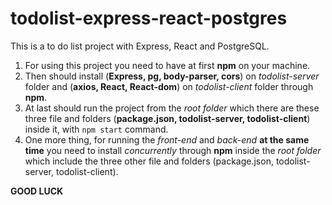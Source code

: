 # todolist-express-react-postgres
This is a to do list project with Express, React and PostgreSQL. 

1. For using this project you need to have at first **npm** on your machine.
2. Then should install (**Express, pg, body-parser, cors**) on *todolist-server* folder and (**axios, React, React-dom**) on *todolist-client* folder through **npm**.
3. At last should run the project from the *root folder* which there are these three file and folders (**package.json, todolist-server, todolist-client**) inside it, with `npm start` command.
4. One more thing, for running the *front-end* and *back-end* **at the same time** you need to install *concurrently* through **npm** inside the *root folder* which include the three other file and folders (package.json, todolist-server, todolist-client).

**GOOD LUCK**

